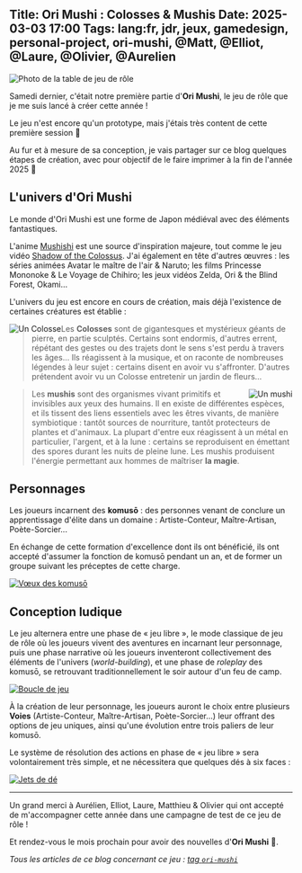 Title: Ori Mushi : Colosses & Mushis
Date: 2025-03-03 17:00
Tags: lang:fr, jdr, jeux, gamedesign, personal-project, ori-mushi, @Matt, @Elliot, @Laure, @Olivier, @Aurelien
---

![Photo de la table de jeu de rôle](images/2025/03/2025-03-02-OriMushi.jpg)

Samedi dernier, c'était notre première partie d'**Ori Mushi**,
le jeu de rôle que je me suis lancé à créer cette année !

Le jeu n'est encore qu'un prototype, mais j'étais très content de cette première session 🤩

Au fur et à mesure de sa conception, je vais partager sur ce blog quelques étapes de création,
avec pour objectif de le faire imprimer à la fin de l'année 2025 🤞

## L'univers d'Ori Mushi
Le monde d'Ori Mushi est une forme de Japon médiéval avec des éléments fantastiques.

L'anime [Mushishi](https://fr.wikipedia.org/wiki/Mushishi#Anime) est une source d'inspiration majeure, tout comme le jeu vidéo [Shadow of the Colossus](https://fr.wikipedia.org/wiki/Shadow_of_the_Colossus).
J'ai également en tête d'autres œuvres : les séries animées Avatar le maître de l'air & Naruto; les films Princesse Mononoke & Le Voyage de Chihiro; les jeux vidéos Zelda, Ori & the Blind Forest, Okami...

L'univers du jeu est encore en cours de création,
mais déjà l'existence de certaines créatures est établie :

<img alt="Un Colosse" src="images/2025/03/DnD_Stone_Elemental-LadyOfHats-cc0.png"
     style="max-height: 25rem" class="float-left-on-large-devices">

> Les **Colosses** sont de gigantesques et mystérieux géants de pierre, en partie sculptés.
> Certains sont endormis, d'autres errent, répétant des gestes ou des trajets dont le sens s'est perdu à travers les âges...
> Ils réagissent à la musique, et on raconte de nombreuses légendes à leur sujet : certains disent en avoir vu s'affronter. D'autres prétendent avoir vu un Colosse entretenir un jardin de fleurs...

<p class="float-clear"></p>

<img alt="Un mushi" src="images/2025/03/a-handbook-of-cryptogamic-botany-1889-page-415.jpg"
     style="max-height: 14rem" class="float-right-on-large-devices">

> Les **mushis** sont des organismes vivant primitifs et invisibles aux yeux des humains.
> Il en existe de différentes espèces, et ils tissent des liens essentiels avec les êtres vivants, de manière symbiotique : tantôt sources de nourriture, tantôt protecteurs de plantes et d'animaux.
> La plupart d'entre eux réagissent à un métal en particulier, l'argent, et à la lune :
certains se reproduisent en émettant des spores durant les nuits de pleine lune.
> Les mushis produisent l'énergie permettant aux hommes de maîtriser **la magie**.

<p class="float-clear"></p>

## Personnages
Les joueurs incarnent des **komusō** :
des personnes venant de conclure un apprentissage d'élite dans un domaine : Artiste-Conteur, Maître-Artisan, Poète-Sorcier...

En échange de cette formation d'excellence dont ils ont bénéficié,
ils ont accepté d'assumer la fonction de komusō pendant un an,
et de former un groupe suivant les préceptes de cette charge.

[<img alt="Vœux des komusō" src="images/2025/03/VoeuxDesKomusō.jpg" style="max-height: 20rem">](images/2025/03/VoeuxDesKomusō.jpg)

## Conception ludique
Le jeu alternera entre une phase de « jeu libre »,
le mode classique de jeu de rôle où les joueurs vivent des aventures en incarnant leur personnage,
puis une phase narrative où les joueurs inventeront collectivement des éléments de l'univers (_world-building_),
et une phase de _roleplay_ des komusō, se retrouvant traditionnellement le soir autour d'un feu de camp.

[<img alt="Boucle de jeu" src="images/2025/03/GameLoop.jpg" style="max-height: 20rem">](images/2025/03/GameLoop.jpg)

À la création de leur personnage, les joueurs auront le choix entre plusieurs **Voies**
(Artiste-Conteur, Maître-Artisan, Poète-Sorcier...) leur offrant des options de jeu uniques,
ainsi qu'une évolution entre trois paliers de leur komusō.

Le système de résolution des actions en phase de « jeu libre » sera volontairement très simple,
et ne nécessitera que quelques dés à six faces :

[<img alt="Jets de dé" src="images/2025/03/JetsDeDe.png" style="max-height: 20rem">](images/2025/03/JetsDeDe.png)

---

Un grand merci à Aurélien, Elliot, Laure, Matthieu & Olivier
qui ont accepté de m'accompagner cette année dans une campagne de test de ce jeu de rôle !

Et rendez-vous le mois prochain pour avoir des nouvelles d'**Ori Mushi** 👋.

_Tous les articles de ce blog concernant ce jeu : [tag `ori-mushi`](tag/ori-mushi.html)_


<style>
.float-clear { clear: both; }
@media (min-width:815px) {
  .float-left-on-large-devices { float: left; }
  .float-right-on-large-devices { float: right; }
}
</style>
